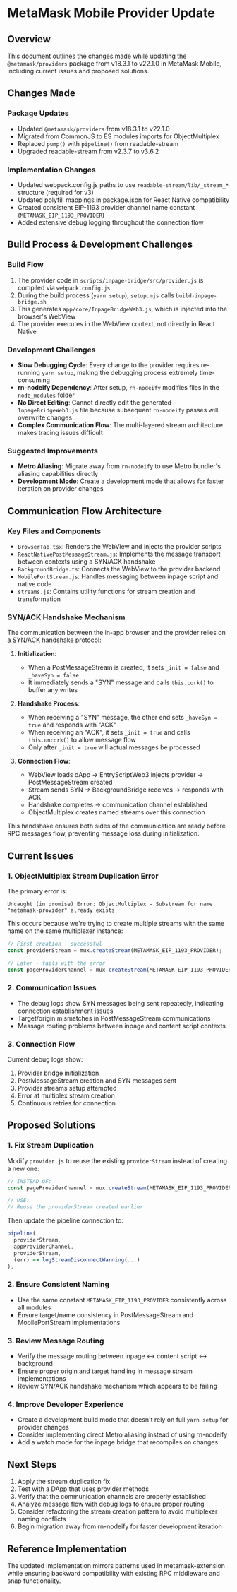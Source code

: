 # MetaMask Mobile Provider Update

## Overview
This document outlines the changes made while updating the `@metamask/providers` package from v18.3.1 to v22.1.0 in MetaMask Mobile, including current issues and proposed solutions.

## Changes Made

### Package Updates
- Updated `@metamask/providers` from v18.3.1 to v22.1.0
- Migrated from CommonJS to ES modules imports for ObjectMultiplex
- Replaced `pump()` with `pipeline()` from readable-stream
- Upgraded readable-stream from v2.3.7 to v3.6.2

### Implementation Changes
- Updated webpack.config.js paths to use `readable-stream/lib/_stream_*` structure (required for v3)
- Updated polyfill mappings in package.json for React Native compatibility
- Created consistent EIP-1193 provider channel name constant (`METAMASK_EIP_1193_PROVIDER`)
- Added extensive debug logging throughout the connection flow

## Build Process & Development Challenges

### Build Flow
1. The provider code in `scripts/inpage-bridge/src/provider.js` is compiled via `webpack.config.js`
2. During the build process (`yarn setup`), `setup.mjs` calls `build-inpage-bridge.sh`
3. This generates `app/core/InpageBridgeWeb3.js`, which is injected into the browser's WebView
4. The provider executes in the WebView context, not directly in React Native

### Development Challenges
- **Slow Debugging Cycle**: Every change to the provider requires re-running `yarn setup`, making the debugging process extremely time-consuming
- **rn-nodeify Dependency**: After setup, `rn-nodeify` modifies files in the `node_modules` folder
- **No Direct Editing**: Cannot directly edit the generated `InpageBridgeWeb3.js` file because subsequent `rn-nodeify` passes will overwrite changes
- **Complex Communication Flow**: The multi-layered stream architecture makes tracing issues difficult

### Suggested Improvements
- **Metro Aliasing**: Migrate away from `rn-nodeify` to use Metro bundler's aliasing capabilities directly
- **Development Mode**: Create a development mode that allows for faster iteration on provider changes

## Communication Flow Architecture

### Key Files and Components
- `BrowserTab.tsx`: Renders the WebView and injects the provider scripts
- `ReactNativePostMessageStream.js`: Implements the message transport between contexts using a SYN/ACK handshake
- `BackgroundBridge.ts`: Connects the WebView to the provider backend
- `MobilePortStream.js`: Handles messaging between inpage script and native code
- `streams.js`: Contains utility functions for stream creation and transformation

### SYN/ACK Handshake Mechanism
The communication between the in-app browser and the provider relies on a SYN/ACK handshake protocol:

1. **Initialization**:
   - When a PostMessageStream is created, it sets `_init = false` and `_haveSyn = false` 
   - It immediately sends a "SYN" message and calls `this.cork()` to buffer any writes

2. **Handshake Process**:
   - When receiving a "SYN" message, the other end sets `_haveSyn = true` and responds with "ACK"
   - When receiving an "ACK", it sets `_init = true` and calls `this.uncork()` to allow message flow
   - Only after `_init = true` will actual messages be processed

3. **Connection Flow**:
   - WebView loads dApp → EntryScriptWeb3 injects provider → PostMessageStream created
   - Stream sends SYN → BackgroundBridge receives → responds with ACK
   - Handshake completes → communication channel established
   - ObjectMultiplex creates named streams over this connection

This handshake ensures both sides of the communication are ready before RPC messages flow, preventing message loss during initialization.

## Current Issues

### 1. ObjectMultiplex Stream Duplication Error
The primary error is:
```
Uncaught (in promise) Error: ObjectMultiplex - Substream for name "metamask-provider" already exists
```

This occurs because we're trying to create multiple streams with the same name on the same multiplexer instance:

```javascript
// First creation - successful
const providerStream = mux.createStream(METAMASK_EIP_1193_PROVIDER);

// Later - fails with the error
const pageProviderChannel = mux.createStream(METAMASK_EIP_1193_PROVIDER);
```

### 2. Communication Issues
- The debug logs show SYN messages being sent repeatedly, indicating connection establishment issues
- Target/origin mismatches in PostMessageStream communications
- Message routing problems between inpage and content script contexts

### 3. Connection Flow
Current debug logs show:
1. Provider bridge initialization
2. PostMessageStream creation and SYN messages sent
3. Provider streams setup attempted 
4. Error at multiplex stream creation
5. Continuous retries for connection

## Proposed Solutions

### 1. Fix Stream Duplication
Modify `provider.js` to reuse the existing `providerStream` instead of creating a new one:

```javascript
// INSTEAD OF:
const pageProviderChannel = mux.createStream(METAMASK_EIP_1193_PROVIDER);

// USE:
// Reuse the providerStream created earlier
```

Then update the pipeline connection to:

```javascript
pipeline(
  providerStream,
  appProviderChannel,
  providerStream,
  (err) => logStreamDisconnectWarning(...)
);
```

### 2. Ensure Consistent Naming
- Use the same constant `METAMASK_EIP_1193_PROVIDER` consistently across all modules
- Ensure target/name consistency in PostMessageStream and MobilePortStream implementations

### 3. Review Message Routing
- Verify the message routing between inpage <-> content script <-> background
- Ensure proper origin and target handling in message stream implementations
- Review SYN/ACK handshake mechanism which appears to be failing

### 4. Improve Developer Experience
- Create a development build mode that doesn't rely on full `yarn setup` for provider changes
- Consider implementing direct Metro aliasing instead of using rn-nodeify
- Add a watch mode for the inpage bridge that recompiles on changes

## Next Steps
1. Apply the stream duplication fix
2. Test with a DApp that uses provider methods
3. Verify that the communication channels are properly established
4. Analyze message flow with debug logs to ensure proper routing
5. Consider refactoring the stream creation pattern to avoid multiplexer naming conflicts
6. Begin migration away from rn-nodeify for faster development iteration

## Reference Implementation
The updated implementation mirrors patterns used in metamask-extension while ensuring backward compatibility with existing RPC middleware and snap functionality.
